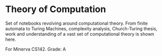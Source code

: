 # Theory of Computation
Set of notebooks revolving around computational theory. From finite automata to Turing Machines, complexity analysis, Church-Turing thesis, work and understanding of a vast set of computational theory is shown here.

For Minerva CS142. Grade: A
